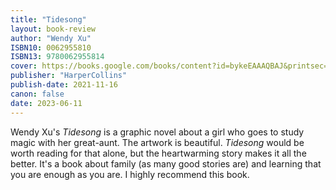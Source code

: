 ```yaml
---
title: "Tidesong"
layout: book-review
author: "Wendy Xu"
ISBN10: 0062955810
ISBN13: 9780062955814
cover: https://books.google.com/books/content?id=bykeEAAAQBAJ&printsec=frontcover&img=1&zoom=1&edge=curl&source=gbs_api
publisher: "HarperCollins"
publish-date: 2021-11-16
canon: false
date: 2023-06-11
---
```

Wendy Xu's *Tidesong* is a graphic novel about a girl who goes to study magic with her great-aunt.
The artwork is beautiful.
*Tidesong* would be worth reading for that alone, but the heartwarming story makes it all the better.
It's a book about family (as many good stories are) and learning that you are enough as you are.
I highly recommend this book.